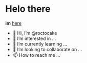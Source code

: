 # Helo there 
**im** [here](http://roctocake.github.io/roctocake/main?README.md)
- 👋 Hi, I’m @roctocake
- 👀 I’m interested in ...
- 🌱 I’m currently learning ...
- 💞️ I’m looking to collaborate on ...
- 📫 How to reach me ...

<!---
roctocake/roctocake is a ✨ special ✨ repository because its `README.md` (this file) appears on your GitHub profile.
You can click the Preview link to take a look at your changes.
--->
